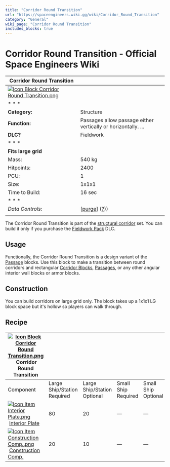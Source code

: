 ```yaml
---
title: "Corridor Round Transition"
url: "https://spaceengineers.wiki.gg/wiki/Corridor_Round_Transition"
category: "General"
wiki_page: "Corridor Round Transition"
includes_blocks: true
---
```


# Corridor Round Transition - Official Space Engineers Wiki

| Corridor Round Transition |     |
| --- | --- |
| [![Icon Block Corridor Round Transition.png](https://spaceengineers.wiki.gg/images/f/f0/Icon_Block_Corridor_Round_Transition.png?e24ea6)](https://spaceengineers.wiki.gg/wiki/File:Icon_Block_Corridor_Round_Transition.png) |     |
| * * * |     |
| **Category:** | Structure |
| **Function:** | Passages allow passage either vertically or horizontally. ... |
| **DLC?** | Fieldwork |
| * * * |     |
| **Fits large grid** |     |
| Mass: | 540 kg |
| Hitpoints: | 2400 |
| PCU: | 1   |
| Size: | 1x1x1 |
| Time to Build: | 16 sec |
| * * * |     |
| _Data Controls:_ | \[[purge](https://spaceengineers.wiki.gg/wiki/Corridor_Round_Transition?action=purge)\] ([?](https://spaceengineers.wiki.gg/wiki/Template:Info_Block))) |
|     |     |

The Corridor Round Transition is part of the [structural corridor](https://spaceengineers.wiki.gg/wiki/Corridor_Blocks "Corridor Blocks") set. You can build it only if you purchase the [Fieldwork Pack](https://spaceengineers.wiki.gg/wiki/Fieldwork_Pack "Fieldwork Pack") DLC.

## Usage

Functionally, the Corridor Round Transition is a design variant of the [Passage](https://spaceengineers.wiki.gg/wiki/Passage "Passage") blocks. Use this block to make a transition between round corridors and rectangular [Corridor Blocks](https://spaceengineers.wiki.gg/wiki/Corridor_Blocks "Corridor Blocks"), [Passages](https://spaceengineers.wiki.gg/wiki/Passages "Passages"), or any other angular interior wall blocks or armor blocks.

## Construction

You can build corridors on large grid only. The block takes up a 1x1x1 LG block space but it's hollow so players can walk through.

## Recipe

| [![Icon Block Corridor Round Transition.png](https://spaceengineers.wiki.gg/images/thumb/f/f0/Icon_Block_Corridor_Round_Transition.png/21px-Icon_Block_Corridor_Round_Transition.png?e24ea6)](https://spaceengineers.wiki.gg/wiki/Corridor_Round_Transition "Corridor Round Transition") Corridor Round Transition |     |     |     |     |
| --- | --- | --- | --- | --- |
| Component | Large Ship/Station  <br>Required | Large Ship/Station  <br>Optional | Small Ship  <br>Required | Small Ship  <br>Optional |
| [![Icon Item Interior Plate.png](https://spaceengineers.wiki.gg/images/thumb/7/77/Icon_Item_Interior_Plate.png/21px-Icon_Item_Interior_Plate.png?d80f8e)](https://spaceengineers.wiki.gg/wiki/Interior_Plate "Interior Plate") [Interior Plate](https://spaceengineers.wiki.gg/wiki/Interior_Plate "Interior Plate") | 80  | 20  | —   | —   |
| [![Icon Item Construction Comp..png](https://spaceengineers.wiki.gg/images/thumb/4/45/Icon_Item_Construction_Comp..png/21px-Icon_Item_Construction_Comp..png?cdc26f)](https://spaceengineers.wiki.gg/wiki/Construction_Comp. "Construction Comp.") [Construction Comp.](https://spaceengineers.wiki.gg/wiki/Construction_Comp. "Construction Comp.") | 20  | 10  | —   | —   |